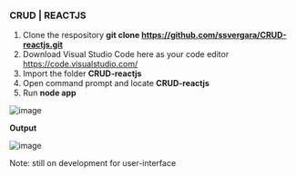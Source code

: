 ### CRUD | REACTJS

1. Clone the respository **git clone https://github.com/ssvergara/CRUD-reactjs.git**
2. Download Visual Studio Code here as your code editor https://code.visualstudio.com/
3. Import the folder **CRUD-reactjs**
4. Open command prompt and locate **CRUD-reactjs**
5. Run **node app**

![image](https://user-images.githubusercontent.com/44419783/54101609-85155500-43ff-11e9-8128-3739049f6973.png)

**Output**

![image](https://user-images.githubusercontent.com/44419783/54101630-a5ddaa80-43ff-11e9-84da-e2ea96aa8f09.png)


Note: still on development for user-interface
